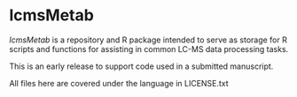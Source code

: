 # lcmsMetab

*lcmsMetab* is a repository and R package intended to serve as storage for R scripts and functions for assisting in common LC-MS data processing  tasks.

This is an early release to support code used in a submitted manuscript.

All files here are covered under the language in LICENSE.txt